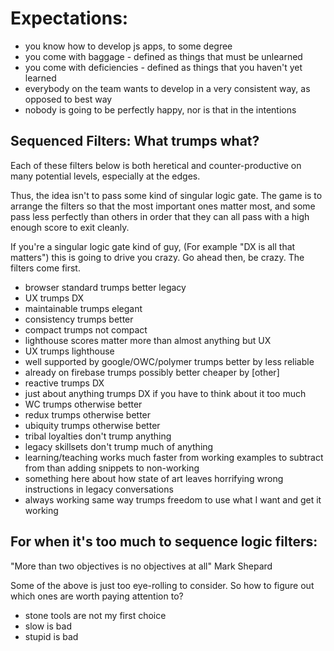 # Expectations:

- you know how to develop js apps, to some degree
- you come with baggage - defined as things that must be unlearned
- you come with deficiencies - defined as things that you haven't yet learned
- everybody on the team wants to develop in a very consistent way, as opposed to best way
- nobody is going to be perfectly happy, nor is that in the intentions

## Sequenced Filters: What trumps what?

Each of these filters below is both heretical and counter-productive on many potential levels, especially at the edges.

Thus, the idea isn't to pass some kind of singular logic gate. The game is to arrange the filters so that the most important ones matter most, and some pass less perfectly than others in order that they can all pass with a high enough score to exit cleanly.

If you're a singular logic gate kind of guy, (For example "DX is all that matters") this is going to drive you crazy. Go ahead then, be crazy. The filters come first.

- browser standard trumps better legacy
- UX trumps DX
- maintainable trumps elegant
- consistency trumps better
- compact trumps not compact
- lighthouse scores matter more than almost anything but UX
- UX trumps lighthouse
- well supported by google/OWC/polymer trumps better by less reliable
- already on firebase trumps possibly better cheaper by [other]
- reactive trumps DX
- just about anything trumps DX if you have to think about it too much
- WC trumps otherwise better
- redux trumps otherwise better
- ubiquity trumps otherwise better
- tribal loyalties don't trump anything
- legacy skillsets don't trump much of anything
- learning/teaching works much faster from working examples to subtract from than adding snippets to non-working
- something here about how state of art leaves horrifying wrong instructions in legacy conversations
- always working same way trumps freedom to use what I want and get it working

## For when it's too much to sequence logic filters:

"More than two objectives is no objectives at all" Mark Shepard

Some of the above is just too eye-rolling to consider. So how to figure out which ones are worth paying attention to?

- stone tools are not my first choice
- slow is bad
- stupid is bad